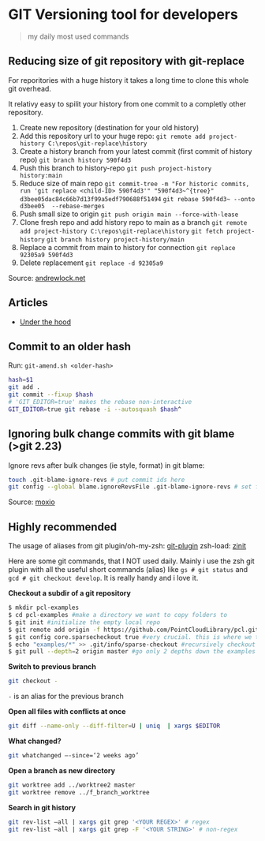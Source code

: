 # GIT Versioning tool for developers
> my daily most used commands

## Reducing size of git repository with git-replace

For reporitories with a huge history it takes a long time to clone this whole
git overhead.

It relativy easy to spilit your history from one commit to a completly other
repository.

1. Create new repository (destination for your old history)
1. Add this repository url to your huge repo:
  `git remote add project-history C:\repos\git-replace\history`
1. Create a history branch from your latest commit (first commit of history repo)
  `git branch history 590f4d3`
1. Push this branch to history-repo
  `git push project-history history:main`
1. Reduce size of main repo
  `git commit-tree -m "For historic commits, run 'git replace <child-ID> 590f4d3'" "590f4d3~^{tree}"
d3bee05dac84c66b7d13f99a5edf790688f51494`
  `git rebase 590f4d3~ --onto d3bee05  --rebase-merges`
1. Push small size to origin
  `git push origin main --force-with-lease`
1. Clone fresh repo and add history repo to main as a branch
  `git remote add project-history C:\repos\git-replace\history`
  `git fetch project-history`
  `git branch history project-history/main`
1. Replace a commit from main to history for connection
  `git replace 92305a9 590f4d3`
1. Delete replacement
  `git replace -d 92305a9`

Source: [andrewlock.net](https://andrewlock.net/reducing-the-size-of-a-git-repository-with-git-replace/)

## Articles

- [Under the hood](https://articles.foletta.org/post/git-under-the-hood/)

## Commit to an older hash

Run: `git-amend.sh <older-hash>`

```bash git-amend.sh
hash=$1
git add .
git commit --fixup $hash
# 'GIT_EDITOR=true' makes the rebase non-interactive
GIT_EDITOR=true git rebase -i --autosquash $hash^
```

## Ignoring bulk change commits with git blame (>git 2.23)

Ignore revs after bulk changes (ie style, format) in git blame:

```sh
touch .git-blame-ignore-revs # put commit ids here
git config --global blame.ignoreRevsFile .git-blame-ignore-revs # set file as default to ignore
```

Source: [moxio](https://www.moxio.com/blog/43/ignoring-bulk-change-commits-with-git-blame)

## Highly recommended

The usage of aliases from git plugin/oh-my-zsh: [git-plugin](https://github.com/ohmyzsh/ohmyzsh/blob/master/plugins/git/git.plugin.zsh) zsh-load: [zinit](https://github.com/dvogt23/dotfiles/blob/master/zsh/.zshrc#L40)

Here are some git commands, that I NOT used daily. Mainly i use the zsh git plugin with all the useful short commands
(alias) like `gs # git status` and `gcd # git checkout develop`. It is really handy and i love it.  

**Checkout a subdir of a git repository**
```bash
$ mkdir pcl-examples
$ cd pcl-examples #make a directory we want to copy folders to
$ git init #initialize the empty local repo
$ git remote add origin -f https://github.com/PointCloudLibrary/pcl.git #add the remote origin
$ git config core.sparsecheckout true #very crucial. this is where we tell git we are checking out specifics
$ echo "examples/*" >> .git/info/sparse-checkout #recursively checkout examples folder
$ git pull --depth=2 origin master #go only 2 depths down the examples directory
```

**Switch to previous branch**
```bash
git checkout -
```
`-` is an alias for the previous branch

**Open all files with conflicts at once**
```bash
git diff --name-only --diff-filter=U | uniq  | xargs $EDITOR
```

**What changed?**
```bash
git whatchanged —-since=‘2 weeks ago’
```

**Open a branch as new directory**
```bash
git worktree add ../worktree2 master
git worktree remove ../f_branch_worktree
```

**Search in git history**
```bash
git rev-list —all | xargs git grep '<YOUR REGEX>' # regex
git rev-list —all | xargs git grep -F '<YOUR STRING>' # non-regex
```

